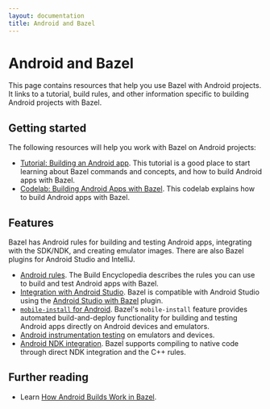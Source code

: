 ```yaml
---
layout: documentation
title: Android and Bazel
---
```


# Android and Bazel

This page contains resources that help you use Bazel with Android projects. It
links to a tutorial, build rules, and other information specific to building
Android projects with Bazel.

## Getting started

The following resources will help you work with Bazel on Android projects:

*  [Tutorial: Building an Android app](tutorial/android-app.html). This tutorial
   is a good place to start learning about Bazel commands and concepts, and how
   to build Android apps with Bazel.
*  [Codelab: Building Android Apps with Bazel](https://codelabs.developers.google.com/codelabs/bazel-android-intro/index.html).
   This codelab explains how to build Android apps with Bazel.

## Features

Bazel has Android rules for building and testing Android apps, integrating with
the SDK/NDK, and creating emulator images. There are also Bazel plugins for
Android Studio and IntelliJ.

*  [Android rules](https://docs.bazel.build/versions/master/be/android.html).
   The Build Encyclopedia describes the rules you can use to build and test
   Android apps with Bazel.
*  [Integration with Android Studio](ide.html). Bazel is compatible with
   Android Studio using the [Android Studio with Bazel](https://ij.bazel.build/)
   plugin.
*  [`mobile-install` for Android](mobile-install.html). Bazel's `mobile-install`
   feature provides automated build-and-deploy functionality for building and
   testing Android apps directly on Android devices and emulators.
*  [Android instrumentation testing](https://docs.bazel.build/versions/master/android-instrumentation-test.html)
   on emulators and devices.
*  [Android NDK integration](https://docs.bazel.build/versions/master/android-ndk.html).
   Bazel supports compiling to native code through direct NDK integration and
   the C++ rules.

## Further reading

*  Learn [How Android Builds Work in Bazel](https://blog.bazel.build/2018/02/14/how-android-builds-work-in-bazel.html).
